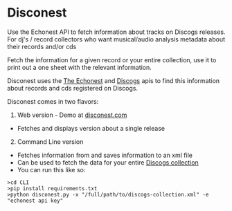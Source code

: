 
# Disconest

Use the Echonest API to fetch information about tracks on Discogs releases. For dj's / record collectors who want musical/audio analysis metadata about their records and/or cds 

Fetch the information for a given record or your entire collection, use it to print out a one sheet with the relevant information.

Disconest uses the [The Echonest](http://the.echonest.com/) and [Discogs](http://www.discogs.com/developers/) apis to find this information about records and cds registered on Discogs. 

Disconest comes in two flavors: 

1. Web version  - Demo at [disconest.com](http://www.disconest.com)
  * Fetches and displays version about a single release
  
2. Command Line version
  * Fetches information from and saves information to an xml file
  * Can be used to fetch the data for your entire [Discogs collection](http://www.discogs.com/users/export?w=collection)
  * You can run this like so: 

  ```
  >cd CLI
  >pip install requirements.txt
  >python disconest.py -x "/full/path/to/discogs-collection.xml" -e "echonest api key"
  ```